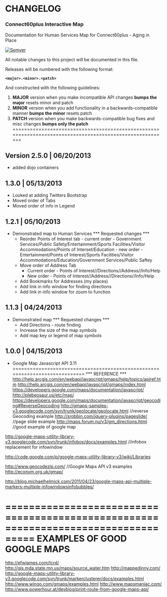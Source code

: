 # CHANGELOG #
### Connect60plus Interactive Map ###
Documentation for Human Services Map for Connect60plus - Aging in Place

[![Semver](http://img.shields.io/SemVer/2.0.0.png)](http://semver.org/spec/v2.0.0.html)

All notable changes to this project will be documented in this file.

Releases will be numbered with the following format:

**`<major>.<minor>.<patch>`**

And constructed with the following guidelines:

1. **MAJOR** version when you make incompatible API changes **bumps the major** resets minor and patch
2. **MINOR** version when you add functionality in a backwards-compatible manner **bumps the minor** resets patch
3. **PATCH** version when you make backwards-compatible bug fixes and misc changes **bumps only the patch**
=========================================================================================================

## Version 2.5.0 | 06/20/2013

* added dojo containers

## 1.3.0 | 05/13/2013

* Looked at adding Twitters Bootstrap
* Moved order of Tabs
* Moved order of info in Legend

## 1.2.1 | 05/10/2013

* Demonstrated map to Human Services
*** Requested changes ***
    * Reorder Points of Interest tab
           - current order - Government Services/Public Safety/Entertainment/Sports Facilities/Visitor Accommodations/Points of Interset/Education
           - new order - Entertainment/Points of Interest/Sports Facilities/Visitor Accommodations/Education/Government Services/Public Saftey
     * Move order of Address Tab
          - Current order - Points of Interest//Directions//Address//Info/Help
          - New order - Points of Interest//Address//Directions//Info/Help
     * Add Bookmarks for Addresses (my places)
     * Add link in info window for finding directions
     * Add link in info window for zoom to function

## 1.1.3 | 04/24/2013

* Demonstrated map
*** Requested changes ***
     * Add Directions - route finding
     * Increase the size of the map symbols
     * Add map key or legend of map symbols

## 1.0.0 | 04/15/2013

* Google Map Javascript API 3.11
============================================================================
*** REFERENCE ***
http://help.arcgis.com/en/webapi/javascript/gmaps/help/topics/apiref.htm
http://help.arcgis.com/en/webapi/javascript/gmaps/index.html
https://developers.google.com/maps/documentation/javascript/
http://plebeosaur.us/etc/map/
https://developers.google.com/maps/documentation/javascript/geocoding#ReverseGeocoding
http://gmaps-samples-v3.googlecode.com/svn/trunk/geolocate/geolocate.html    //reverse Geocoding example
http://srobbin.com/jquery-plugins/pageslide/    //page slide example
http://maps.forum.nu/v3/gm_directions.html      //good example of google map

http://google-maps-utility-library-v3.googlecode.com/svn/trunk/infobox/docs/examples.html //infobox replacement for infowindow

http://code.google.com/p/google-maps-utility-library-v3/wiki/Libraries

http://www.geocodezip.com/    //Google Maps API v3 examples
http://econym.org.uk/gmap/

http://blog.michaelhelmick.com/2011/04/23/google-maps-api-multiple-markers-multiple-infowindowsinfobubbles/

===================================================================================
EXAMPLES OF GOOD GOOGLE MAPS
===================================================================================
http://efwjames.com/tcrd/
http://gis.mda.state.mn.us/maps/source_water.htm
http://mappedinny.com/
http://google-maps-utility-library-v3.googlecode.com/svn/trunk/markerclusterer/docs/examples.html
http://www.wingo.com/gmaps/examples.html
http://www.mapsmaniac.com/
http://www.powerhour.at/devblog/print-route-from-google-maps-api/